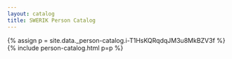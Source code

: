 ```yaml
---
layout: catalog
title: SWERIK Person Catalog
---
```

{% assign p = site.data._person-catalog.i-T1HsKQRqdqJM3u8MkBZV3f %}
{% include person-catalog.html p=p %}

